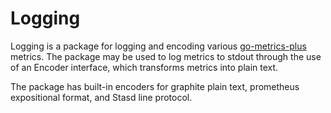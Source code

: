 # Logging

Logging is a package for logging and encoding various [go-metrics-plus](https://github.com/zeim839/go-metrics-plus) metrics. The package may be used to log metrics to stdout through the use of an Encoder interface, which transforms metrics into plain text.

The package has built-in encoders for graphite plain text, prometheus expositional format, and Stasd line protocol.
